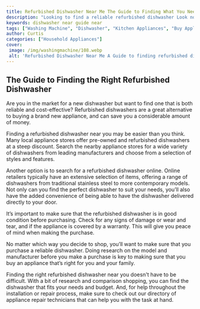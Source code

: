 ```yaml
---
title: Refurbished Dishwasher Near Me The Guide to Finding What You Need
description: "Looking to find a reliable refurbished dishwasher Look no further Read our guide to help you find a dishwasher that fits your needs near you"
keywords: dishwasher near guide near
tags: ["Washing Machine", "Dishwasher", "Kitchen Appliances", "Buy Appliance", "Clean Appliance", "Appliance Guide"]
author: Curtis
categories: ["Household Appliances"]
cover: 
 image: /img/washingmachine/108.webp
 alt: 'Refurbished Dishwasher Near Me A Guide to finding refurbished dishwashers near you'
---
```

## The Guide to Finding the Right Refurbished Dishwasher 

Are you in the market for a new dishwasher but want to find one that is both reliable and cost-effective? Refurbished dishwashers are a great alternative to buying a brand new appliance, and can save you a considerable amount of money. 

Finding a refurbished dishwasher near you may be easier than you think. Many local appliance stores offer pre-owned and refurbished dishwashers at a steep discount. Search the nearby appliance stores for a wide variety of dishwashers from leading manufacturers and choose from a selection of styles and features. 

Another option is to search for a refurbished dishwasher online. Online retailers typically have an extensive selection of items, offering a range of dishwashers from traditional stainless steel to more contemporary models. Not only can you find the perfect dishwasher to suit your needs, you’ll also have the added convenience of being able to have the dishwasher delivered directly to your door. 

It’s important to make sure that the refurbished dishwasher is in good condition before purchasing. Check for any signs of damage or wear and tear, and if the appliance is covered by a warranty. This will give you peace of mind when making the purchase. 

No matter which way you decide to shop, you’ll want to make sure that you purchase a reliable dishwasher. Doing research on the model and manufacturer before you make a purchase is key to making sure that you buy an appliance that’s right for you and your family. 

Finding the right refurbished dishwasher near you doesn't have to be difficult. With a bit of research and comparison shopping, you can find the dishwasher that fits your needs and budget. And, for help throughout the installation or repair process, make sure to check out our directory of appliance repair technicians that can help you with the task at hand.
